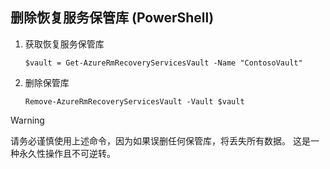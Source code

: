 ## 删除恢复服务保管库 (PowerShell)
<a id="delete-a-recovery-services-vault-powershell" class="xliff"></a>

1. 获取恢复服务保管库

    ```
    $vault = Get-AzureRmRecoveryServicesVault -Name "ContosoVault"
    ```

2. 删除保管库

    ```
    Remove-AzureRmRecoveryServicesVault -Vault $vault
    ```

>[!WARNING]
>
> 请务必谨慎使用上述命令，因为如果误删任何保管库，将丢失所有数据。 这是一种永久性操作且不可逆转。